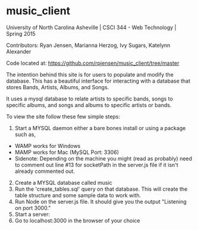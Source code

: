# music_client

University of North Carolina Asheville | CSCI 344 - Web Technology | Spring 2015

Contributors: Ryan Jensen, Marianna Herzog, Ivy Sugars, Katelynn Alexander

Code located at: https://github.com/rpjensen/music_client/tree/master

The intention behind this site is for users to populate and modify the database. 
This has a beautiful interface for interacting with a database that stores Bands, Artists, Albums, and Songs. 

It uses a mysql database to relate artists to specific bands, songs to specific albums, and songs and albums to specific artists or bands.



To view the site follow these few simple steps:
  1. Start a MYSQL daemon either a bare bones install or using a package such as,
   - WAMP works for Windows
   - MAMP works for Mac (MySQL Port: 3306)
   - Sidenote: Depending on the machine you might (read as probably) need to comment out line #13 for socketPath in the server.js file if it isn't already commented out.
  2. Create a MYSQL database called music
  3. Run the 'create_tables.sql' query on that database.  This will create the table structure and some sample data to work with.
  4. Run Node on the server.js file. It should give you the output "Listening on port 3000."
  5. Start a server:
  6. Go to localhost:3000 in the browser of your choice
